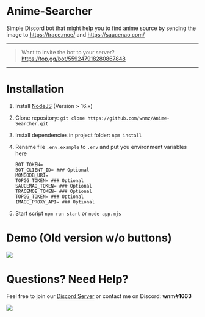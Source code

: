 # Anime-Searcher
Simple Discord bot that might help you to find anime source by sending the image to https://trace.moe/ and https://saucenao.com/ <br>
___
> Want to invite the bot to your server? <br> https://top.gg/bot/559247918280867848
___
# Installation
1. Install [NodeJS](https://nodejs.org/en/download/) (Version > 16.x)
2. Clone repository: `
git clone https://github.com/wnmz/Anime-Searcher.git
`
3. Install dependencies in project folder: `npm install`

4. Rename file `.env.example` to `.env` and put you environment variables here
    ```
    BOT_TOKEN=  
    BOT_CLIENT_ID= ### Optional
    MONGODB_URI=
    TOPGG_TOKEN= ### Optional
    SAUCENAO_TOKEN= ### Optional
    TRACEMOE_TOKEN= ### Optional
    TOPGG_TOKEN= ### Optional
    IMAGE_PROXY_API= ### Optional
    ```
5. Start script `npm run start` or `node app.mjs`

# Demo (Old version w/o buttons)
<img src="https://cdn.discordapp.com/attachments/758209391731277829/841300623684665394/output.gif">

<br>

# Questions? Need Help?
Feel free to join our [Discord Server](https://discord.gg/UEYU2nz) or contact me on Discord: **wnm#1663**

<a href="https://discord.gg/UEYU2nz" ><img src="https://img.shields.io/discord/563714260627226635?color=Blue&label=Support%20Server&logo=Discord&style=flat-square"></a>
